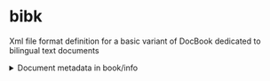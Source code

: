# bibk
Xml file format definition for a basic variant of DocBook dedicated to bilingual text documents

<details>
<summary>Document metadata in book/info</summary>
 - Title, subtitle
 - Author, translator...
 - Publisher, publication date, ISBN...
</details>

